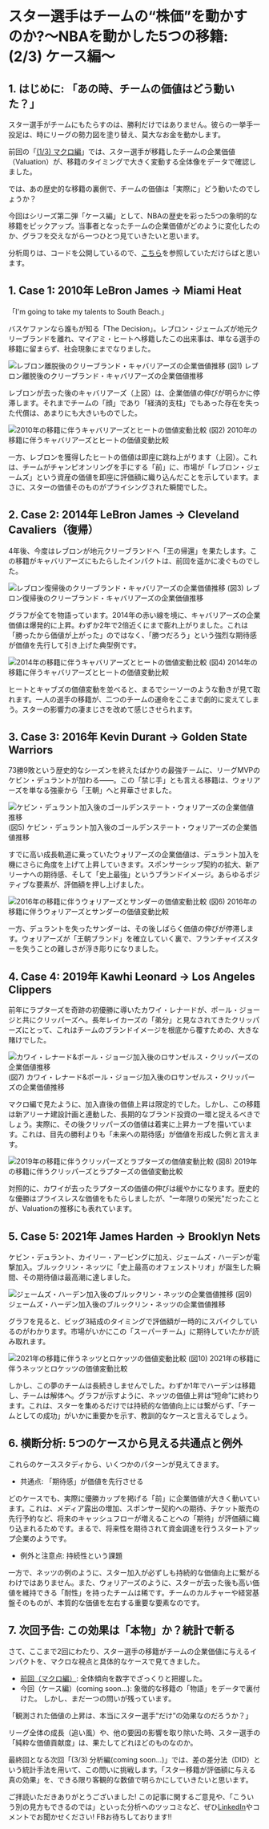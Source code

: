 # スター選手はチームの“株価”を動かすのか?～NBAを動かした5つの移籍: (2/3) ケース編～

## 1. はじめに: 「あの時、チームの価値はどう動いた？」

スター選手がチームにもたらすのは、勝利だけではありません。彼らの一挙手一投足は、時にリーグの勢力図を塗り替え、莫大なお金を動かします。

前回の「[(1/3) マクロ編](https://note.com/shokubohcm/n/n7bef1d17c2ca)」では、スター選手が移籍したチームの企業価値（Valuation）が、移籍のタイミングで大きく変動する全体像をデータで確認しました。

では、あの歴史的な移籍の裏側で、チームの価値は「実際に」どう動いたのでしょうか？

今回はシリーズ第二弾「ケース編」として、NBAの歴史を彩った5つの象明的な移籍をピックアップ。当事者となったチームの企業価値がどのように変化したのか、グラフを交えながら一つひとつ見ていきたいと思います。

分析周りは、コードを公開しているので、[こちら](https://github.com/shokubohcm/personal_blog/tree/main/nba_teamValuation)を参照していただけらばと思います。

## 1. Case 1: 2010年 LeBron James → Miami Heat

「I'm going to take my talents to South Beach.」

バスケファンなら誰もが知る「The Decision」。レブロン・ジェームズが地元クリーブランドを離れ、マイアミ・ヒートへ移籍したこの出来事は、単なる選手の移籍に留まらず、社会現象にまでなりました。

![レブロン離脱後のクリーブランド・キャバリアーズの企業価値推移](../image/2_Case/case1_cavs_2010_lebron_departure_single.png)
(図1) レブロン離脱後のクリーブランド・キャバリアーズの企業価値推移

レブロンが去った後のキャバリアーズ（上図）は、企業価値の伸びが明らかに停滞します。それまでチームの「顔」であり「経済的支柱」でもあった存在を失った代償は、あまりにも大きいものでした。

![2010年の移籍に伴うキャバリアーズとヒートの価値変動比較](../image/2_Case/case1_cavs_vs_heat_2010_transfer_dual_2009included.png)
(図2) 2010年の移籍に伴うキャバリアーズとヒートの価値変動比較

一方、レブロンを獲得したヒートの価値は即座に跳ね上がります（上図）。これは、チームがチャンピオンリングを手にする「前」に、市場が「レブロン・ジェームズ」という資産の価値を即座に評価額に織り込んだことを示しています。まさに、スターの価値そのものがプライシングされた瞬間でした。

## 2. Case 2: 2014年 LeBron James → Cleveland Cavaliers（復帰）

4年後、今度はレブロンが地元クリーブランドへ「王の帰還」を果たします。この移籍がキャバリアーズにもたらしたインパクトは、前回を遥かに凌ぐものでした。

![レブロン復帰後のクリーブランド・キャバリアーズの企業価値推移](../image/2_Case/case2_cavs_2014_lebron_return_single.png)
(図3) レブロン復帰後のクリーブランド・キャバリアーズの企業価値推移

グラフが全てを物語っています。2014年の赤い線を境に、キャバリアーズの企業価値は爆発的に上昇。わずか2年で2倍近くにまで膨れ上がりました。これは「勝ったから価値が上がった」のではなく、「勝つだろう」という強烈な期待感が価値を先行して引き上げた典型例です。

![2014年の移籍に伴うキャバリアーズとヒートの価値変動比較](../image/2_Case/case2_cavs_vs_heat_2014_transfer_dual.png)
(図4) 2014年の移籍に伴うキャバリアーズとヒートの価値変動比較

ヒートとキャブズの価値変動を並べると、まるでシーソーのような動きが見て取れます。一人の選手の移籍が、二つのチームの運命をここまで劇的に変えてしまう。スターの影響力の凄まじさを改めて感じさせられます。

## 3. Case 3: 2016年 Kevin Durant → Golden State Warriors

73勝9敗という歴史的なシーズンを終えたばかりの最強チームに、リーグMVPのケビン・デュラントが加わる――。この「禁じ手」とも言える移籍は、ウォリアーズを単なる強豪から「王朝」へと昇華させました。

![ケビン・デュラント加入後のゴールデンステート・ウォリアーズの企業価値推移](../image/2_Case/case3_gsw_2016_durant_join_single.png)
(図5) ケビン・デュラント加入後のゴールデンステート・ウォリアーズの企業価値推移

すでに高い成長軌道に乗っていたウォリアーズの企業価値は、デュラント加入を機にさらに角度を上げて上昇していきます。スポンサーシップ契約の拡大、新アリーナへの期待感、そして「史上最強」というブランドイメージ。あらゆるポジティブな要素が、評価額を押し上げました。

![2016年の移籍に伴うウォリアーズとサンダーの価値変動比較](../image/2_Case/case3_gsw_vs_okc_2016_transfer_dual.png)
(図6) 2016年の移籍に伴うウォリアーズとサンダーの価値変動比較

一方、デュラントを失ったサンダーは、その後しばらく価値の伸びが停滞します。ウォリアーズが「王朝ブランド」を確立していく裏で、フランチャイズスターを失うことの難しさが浮き彫りになりました。

## 4. Case 4: 2019年 Kawhi Leonard → Los Angeles Clippers

前年にラプターズを奇跡の初優勝に導いたカワイ・レナードが、ポール・ジョージと共にクリッパーズへ。長年レイカーズの「弟分」と見なされてきたクリッパーズにとって、これはチームのブランドイメージを根底から覆すための、大きな賭けでした。

![カワイ・レナード&ポール・ジョージ加入後のロサンゼルス・クリッパーズの企業価値推移](../image/2_Case/case4_clippers_2019_kawhi_pg_single.png)
(図7) カワイ・レナード&ポール・ジョージ加入後のロサンゼルス・クリッパーズの企業価値推移

マクロ編で見たように、加入直後の価値上昇は限定的でした。しかし、この移籍は新アリーナ建設計画と連動した、長期的なブランド投資の一環と捉えるべきでしょう。実際に、その後クリッパーズの価値は着実に上昇カーブを描いています。これは、目先の勝利よりも「未来への期待感」が価値を形成した例と言えます。

![2019年の移籍に伴うクリッパーズとラプターズの価値変動比較](../image/2_Case/case4_clippers_vs_raptors_2019_transfer_dual.png)
(図8) 2019年の移籍に伴うクリッパーズとラプターズの価値変動比較

対照的に、カワイが去ったラプターズの価値の伸びは緩やかになります。歴史的な優勝はプライスレスな価値をもたらしましたが、"一年限りの栄光"だったことが、Valuationの推移にも表れています。

## 5. Case 5: 2021年 James Harden → Brooklyn Nets

ケビン・デュラント、カイリー・アービングに加え、ジェームズ・ハーデンが電撃加入。ブルックリン・ネッツに「史上最高のオフェンストリオ」が誕生した瞬間、その期待値は最高潮に達しました。

![ジェームズ・ハーデン加入後のブルックリン・ネッツの企業価値推移](../image/2_Case/case5_nets_2021_harden_join_single.png)
(図9) ジェームズ・ハーデン加入後のブルックリン・ネッツの企業価値推移

グラフを見ると、ビッグ3結成のタイミングで評価額が一時的にスパイクしているのがわかります。市場がいかにこの「スーパーチーム」に期待していたかが読み取れます。

![2021年の移籍に伴うネッツとロケッツの価値変動比較](../image/2_Case/case5_nets_vs_rockets_2021_transfer_dual.png)
(図10) 2021年の移籍に伴うネッツとロケッツの価値変動比較

しかし、この夢のチームは長続きしませんでした。わずか1年でハーデンは移籍し、チームは解体へ。グラフが示すように、ネッツの価値上昇は“短命”に終わります。これは、スターを集めるだけでは持続的な価値向上には繋がらず、「チームとしての成功」がいかに重要かを示す、教訓的なケースと言えるでしょう。

## 6. 横断分析: 5つのケースから見える共通点と例外

これらのケーススタディから、いくつかのパターンが見えてきます。

- 共通点: 「期待感」が価値を先行させる

どのケースでも、実際に優勝カップを掲げる「前」に企業価値が大きく動いています。これは、メディア露出の増加、スポンサー契約への期待、チケット販売の先行予約など、将来のキャッシュフローが増えることへの「期待」が評価額に織り込まれるためです。まるで、将来性を期待されて資金調達を行うスタートアップ企業のようです。

- 例外と注意点: 持続性という課題

一方で、ネッツの例のように、スター加入が必ずしも持続的な価値向上に繋がるわけではありません。また、ウォリアーズのように、スターが去った後も高い価値を維持できる「耐性」を持ったチームは稀です。チームのカルチャーや経営基盤そのものが、本質的な価値を左右する重要な要素なのです。

## 7. 次回予告: この効果は「本物」か？統計で斬る

さて、ここまで2回にわたり、スター選手の移籍がチームの企業価値に与えるインパクトを、マクロな視点と具体的なケースで見てきました。

- [前回（マクロ編）](https://note.com/shokubohcm/n/n7bef1d17c2ca): 全体傾向を数字でざっくりと把握した。
- 今回（ケース編）(coming soon...): 象徴的な移籍の「物語」をデータで裏付けた。
しかし、まだ一つの問いが残っています。

「観測された価値の上昇は、本当にスター選手“だけ”の効果なのだろうか？」

リーグ全体の成長（追い風）や、他の要因の影響を取り除いた時、スター選手の「純粋な価値貢献度」は、果たしてどれほどのものなのか。

最終回となる次回「(3/3) 分析編(coming soon...)」では、差の差分法（DID）という統計手法を用いて、この問いに挑戦します。「スター移籍が評価額に与える真の効果」を、できる限り客観的な数値で明らかにしていきたいと思います。

ご拝読いただきありがとうございました!
この記事に関するご意見や、「こういう別の見方もできるのでは」といった分析へのツッコミなど、ぜひ[LinkedIn](https://www.linkedin.com/in/shokubohcm/)やコメントでお聞かせください! FBお待ちしております!!
